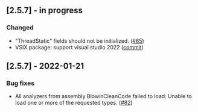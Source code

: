 ## [2.5.7] - in progress
### Changed
- "ThreadStatic" fields should not be initialized. ([#65](https://github.com/blowin/BlowinCleanCode/issues/65))
- VSIX package: support visual studio 2022 ([commit](https://github.com/blowin/BlowinCleanCode/commit/271127652f3ed28934a486e9c4450b9062451ced))

## [2.5.7] - 2022-01-21
### Bug fixes
- All analyzers from assembly BlowinCleanCode failed to load: Unable to load one or more of the requested types. ([#82](https://github.com/blowin/BlowinCleanCode/issues/82))
